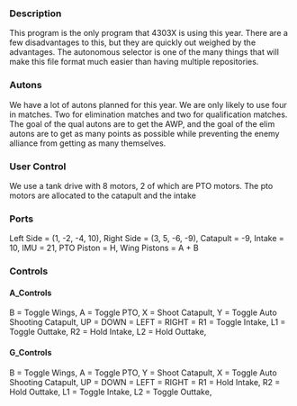 ### Description
This program is the only program that 4303X is using this year. There are a few disadvantages to this, but they are quickly out weighed by the advantages. The autonomous selector is one of the many things that will make this file format much easier than having multiple repositories.

### Autons
We have a lot of autons planned for this year. We are only likely to use four in matches. Two for elimination matches and two for qualification matches. The goal of the qual autons are to get the AWP, and the goal of the elim autons are to get as many points as possible while preventing the enemy alliance from getting as many themselves.

### User Control
We use a tank drive with 8 motors, 2 of which are PTO motors. The pto motors are allocated to the catapult and the intake

### Ports
Left Side = (1, -2, -4, 10),
Right Side = (3, 5, -6, -9),
Catapult = -9,
Intake = 10,
IMU = 21,
PTO Piston = H,
Wing Pistons = A + B

### Controls

#### A_Controls
B = Toggle Wings,
A = Toggle PTO,
X = Shoot Catapult,
Y = Toggle Auto Shooting Catapult,
UP = 
DOWN = 
LEFT = 
RIGHT = 
R1 = Toggle Intake,
L1 = Toggle Outtake,
R2 = Hold Intake,
L2 = Hold Outtake,

#### G_Controls
B = Toggle Wings,
A = Toggle PTO,
Y = Shoot Catapult,
X = Toggle Auto Shooting Catapult,
UP = 
DOWN = 
LEFT = 
RIGHT = 
R1 = Hold Intake,
R2 = Hold Outtake,
L1 = Toggle Intake,
L2 = Toggle Outtake,